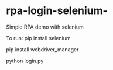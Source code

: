 # rpa-login-selenium-
Simple RPA demo with selenium

To run:
pip install selenium

pip install webdriver_manager

python login.py